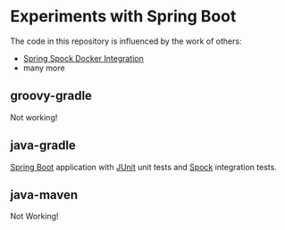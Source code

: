 # Experiments with Spring Boot

The code in this repository is influenced by the work of others:

* [Spring Spock Docker Integration](http://www.frommknecht.net/spring-spock-docker-integration/)
* many more

## groovy-gradle

Not working!

## java-gradle

[Spring Boot](http://projects.spring.io/spring-boot/) application with [JUnit](http://junit.org/) unit tests and [Spock](https://code.google.com/p/spock/) integration tests.

## java-maven

Not Working!
